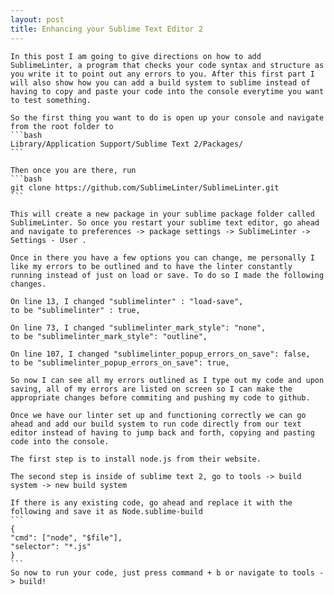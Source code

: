 ```yaml
---
layout: post
title: Enhancing your Sublime Text Editor 2 
---
```


	In this post I am going to give directions on how to add SublimeLinter, a program that checks your code syntax and structure as you write it to point out any errors to you. After this first part I will also show how you can add a build system to sublime instead of having to copy and paste your code into the console everytime you want to test something.

	So the first thing you want to do is open up your console and navigate from the root folder to 
	```bash
	Library/Application Support/Sublime Text 2/Packages/
	```

	Then once you are there, run
	```bash
	git clone https://github.com/SublimeLinter/SublimeLinter.git
	```

	This will create a new package in your sublime package folder called SublimeLinter. So once you restart your sublime text editor, go ahead and navigate to preferences -> package settings -> SublimeLinter -> Settings - User .

	Once in there you have a few options you can change, me personally I like my errors to be outlined and to have the linter constantly running instead of just on load or save. To do so I made the following changes.

	On line 13, I changed "sublimelinter" : "load-save",
	to be "sublimelinter" : true,

	On line 73, I changed "sublimelinter_mark_style": "none",
	to be "sublimelinter_mark_style": "outline",

	On line 107, I changed "sublimelinter_popup_errors_on_save": false,
	to be "sublimelinter_popup_errors_on_save": true,

	So now I can see all my errors outlined as I type out my code and upon saving, all of my errors are listed on screen so I can make the appropriate changes before commiting and pushing my code to github.

	Once we have our linter set up and functioning correctly we can go ahead and add our build system to run code directly from our text editor instead of having to jump back and forth, copying and pasting code into the console.

	The first step is to install node.js from their website.
	
	The second step is inside of sublime text 2, go to tools -> build system -> new build system

	If there is any existing code, go ahead and replace it with the following and save it as Node.sublime-build
	```
	{
  	"cmd": ["node", "$file"],
  	"selector": "*.js"
 	}
 	```
 	So now to run your code, just press command + b or navigate to tools -> build!


